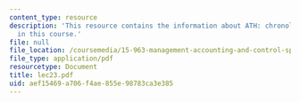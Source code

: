 ```yaml
---
content_type: resource
description: 'This resource contains the information about ATH: chronological stages
  in this course.'
file: null
file_location: /coursemedia/15-963-management-accounting-and-control-spring-2007/aef15469a706f4ae855e98783ca3e385_lec23.pdf
file_type: application/pdf
resourcetype: Document
title: lec23.pdf
uid: aef15469-a706-f4ae-855e-98783ca3e385
---
```

